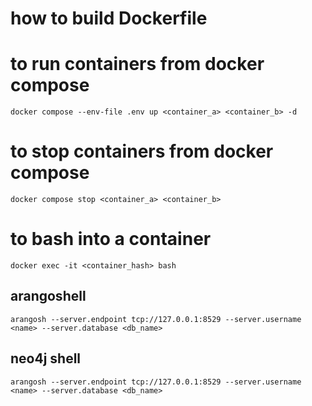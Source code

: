 # how to build Dockerfile

# to run containers from docker compose

```shell
docker compose --env-file .env up <container_a> <container_b> -d
```

# to stop containers from docker compose

```shell
docker compose stop <container_a> <container_b>
```

# to bash into a container

```shell
docker exec -it <container_hash> bash
```


## arangoshell

```shell
arangosh --server.endpoint tcp://127.0.0.1:8529 --server.username <name> --server.database <db_name>
```


## neo4j shell

```shell
arangosh --server.endpoint tcp://127.0.0.1:8529 --server.username <name> --server.database <db_name>
```